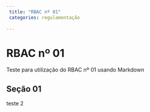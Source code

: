 ```yaml
---
 title: "RBAC nº 01"
 categories: regulamentação
 
---
```


# RBAC nº 01

Teste para utilização do RBAC nº 01 usando Markdown

## Seção 01 ##

teste 2


